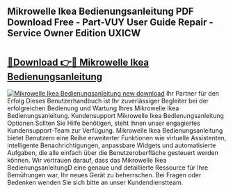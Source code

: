 ## Mikrowelle Ikea Bedienungsanleitung PDF Download Free - Part-VUY User Guide Repair - Service Owner Edition UXICW

# <h2><a href="http://df3tkgh.blite.top/?on=Mikrowelle+Ikea+Bedienungsanleitung">🔗Download 👉🔴 Mikrowelle Ikea Bedienungsanleitung</a></h2>

[![Mikrowelle Ikea Bedienungsanleitung new download](https://i.imgur.com/lujVjoI.png)](http://df3tkgh.blite.top/?on=Mikrowelle+Ikea+Bedienungsanleitung)
Ihr Partner für den Erfolg Dieses Benutzerhandbuch ist Ihr zuverlässiger Begleiter bei der erfolgreichen Bedienung und Wartung Ihres Mikrowelle Ikea Bedienungsanleitung. Kundensupport Mikrowelle Ikea Bedienungsanleitung Optionen Sollten Sie Hilfe benötigen, steht Ihnen unser engagiertes Kundensupport-Team zur Verfügung. Mikrowelle Ikea Bedienungsanleitung bietet Benutzern eine Reihe erweiterter Funktionen wie virtuelle Assistenten, intelligente Benachrichtigungen, anpassbare Widgets und automatisierte Aufgaben, die alle einfach über die Benutzeroberfläche gesteuert werden können. Wir vertrauen darauf, dass das Mikrowelle Ikea BedienungsanleitungD eine genaue und detaillierte Ressource für Ihre Bemühungen war, Ihr neues Gerät zu beherrschen. Bei Fragen oder Bedenken wenden Sie sich bitte an unser Kundendienstteam.
